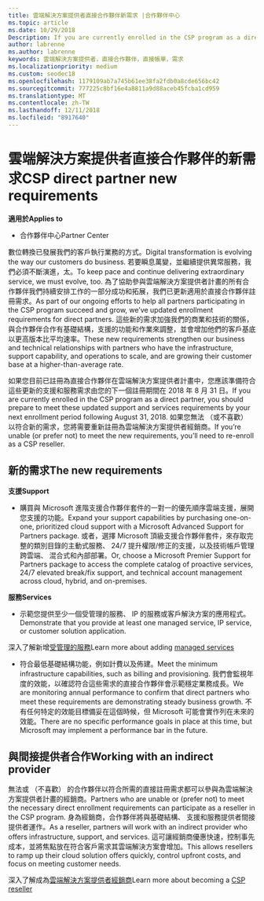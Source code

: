 ```yaml
---
title: 雲端解決方案提供者直接合作夥伴新需求 |合作夥伴中心
ms.topic: article
ms.date: 10/29/2018
Description: If you are currently enrolled in the CSP program as a direct partner, you should prepare to meet these updated support and services requirements.
author: labrenne
ms.author: labrenne
keywords: 雲端解決方案提供者，直接合作夥伴，直接帳單，需求
ms.localizationpriority: medium
ms.custom: seodec18
ms.openlocfilehash: 1179109ab7a745b61ee38fa2fdb0a8cde656bc42
ms.sourcegitcommit: 777225c8bf16e4a8811a9d88aceb45fcba1cd959
ms.translationtype: MT
ms.contentlocale: zh-TW
ms.lasthandoff: 12/11/2018
ms.locfileid: "8917640"
---
```

# <a name="csp-direct-partner-new-requirements"></a><span data-ttu-id="5c3cd-103">雲端解決方案提供者直接合作夥伴的新需求</span><span class="sxs-lookup"><span data-stu-id="5c3cd-103">CSP direct partner new requirements</span></span>

**<span data-ttu-id="5c3cd-104">適用於</span><span class="sxs-lookup"><span data-stu-id="5c3cd-104">Applies to</span></span>**

- <span data-ttu-id="5c3cd-105">合作夥伴中心</span><span class="sxs-lookup"><span data-stu-id="5c3cd-105">Partner Center</span></span>

<span data-ttu-id="5c3cd-106">數位轉換已發展我們的客戶執行業務的方式。</span><span class="sxs-lookup"><span data-stu-id="5c3cd-106">Digital transformation is evolving the way our customers do business.</span></span> <span data-ttu-id="5c3cd-107">若要瞬息萬變，並繼續提供異常服務，我們必須不斷演進，太。</span><span class="sxs-lookup"><span data-stu-id="5c3cd-107">To keep pace and continue delivering extraordinary service, we must evolve, too.</span></span> <span data-ttu-id="5c3cd-108">為了協助參與雲端解決方案提供者計畫的所有合作夥伴我們持續安排工作的一部分成功和拓展，我們已更新適用於直接合作夥伴註冊需求。</span><span class="sxs-lookup"><span data-stu-id="5c3cd-108">As part of our ongoing efforts to help all partners participating in the CSP program succeed and grow, we’ve updated enrollment requirements for direct partners.</span></span> <span data-ttu-id="5c3cd-109">這些新的需求加強我們的商業和技術的關係，與合作夥伴合作有基礎結構，支援的功能和作業來調整，並會增加他們的客戶基底以更高版本比平均速率。</span><span class="sxs-lookup"><span data-stu-id="5c3cd-109">These new requirements strengthen our business and technical relationships with partners who have the infrastructure, support capability, and operations to scale, and are growing their customer base at a higher-than-average rate.</span></span>

<span data-ttu-id="5c3cd-110">如果您目前已註冊為直接合作夥伴在雲端解決方案提供者計畫中，您應該準備符合這些更新的支援和服務需求由您的下一個註冊期間在 2018 年 8 月 31 日。</span><span class="sxs-lookup"><span data-stu-id="5c3cd-110">If you are currently enrolled in the CSP program as a direct partner, you should prepare to meet these updated support and services requirements by your next enrollment period following August 31, 2018.</span></span> <span data-ttu-id="5c3cd-111">如果您無法 （或不喜歡） 以符合新的需求，您將需要重新註冊為雲端解決方案提供者經銷商。</span><span class="sxs-lookup"><span data-stu-id="5c3cd-111">If you’re unable (or prefer not) to meet the new requirements, you’ll need to re-enroll as a CSP reseller.</span></span>

## <a name="the-new-requirements"></a><span data-ttu-id="5c3cd-112">新的需求</span><span class="sxs-lookup"><span data-stu-id="5c3cd-112">The new requirements</span></span>

**<span data-ttu-id="5c3cd-113">支援</span><span class="sxs-lookup"><span data-stu-id="5c3cd-113">Support</span></span>**

- <span data-ttu-id="5c3cd-114">購買與 Microsoft 進階支援合作夥伴套件的一對一的優先順序雲端支援，展開您支援的功能。</span><span class="sxs-lookup"><span data-stu-id="5c3cd-114">Expand your support capabilities by purchasing one-on-one, prioritized cloud support with a Microsoft Advanced Support for Partners package.</span></span> <span data-ttu-id="5c3cd-115">或者，選擇 Microsoft 頂級支援合作夥伴套件，來存取完整的類別目錄的主動式服務、 24/7 提升權限/修正的支援，以及技術帳戶管理跨雲端、 混合式和內部部署。</span><span class="sxs-lookup"><span data-stu-id="5c3cd-115">Or, choose a Microsoft Premier Support for Partners package to access the complete catalog of proactive services, 24/7 elevated break/fix support, and technical account management across cloud, hybrid, and on-premises.</span></span> 

**<span data-ttu-id="5c3cd-116">服務</span><span class="sxs-lookup"><span data-stu-id="5c3cd-116">Services</span></span>**

- <span data-ttu-id="5c3cd-117">示範您提供至少一個受管理的服務、 IP 的服務或客戶解決方案的應用程式。</span><span class="sxs-lookup"><span data-stu-id="5c3cd-117">Demonstrate that you provide at least one managed service, IP service, or customer solution application.</span></span> 

<span data-ttu-id="5c3cd-118">深入了解新增[受管理的服務](https://partner.microsoft.com/business-opportunities/managed-services-provider)</span><span class="sxs-lookup"><span data-stu-id="5c3cd-118">Learn more about adding [managed services](https://partner.microsoft.com/business-opportunities/managed-services-provider)</span></span> 

- <span data-ttu-id="5c3cd-119">符合最低基礎結構功能，例如計費以及佈建。</span><span class="sxs-lookup"><span data-stu-id="5c3cd-119">Meet the minimum infrastructure capabilities, such as billing and provisioning.</span></span>
<span data-ttu-id="5c3cd-120">我們會監視年度的效能，以確認符合這些需求的直接合作夥伴會示範穩定業務成長。</span><span class="sxs-lookup"><span data-stu-id="5c3cd-120">We are monitoring annual performance to confirm that direct partners who meet these requirements are demonstrating steady business growth.</span></span> <span data-ttu-id="5c3cd-121">不有任何特定的效能目標備妥在這個時候，但 Microsoft 可能會實作列在未來的效能。</span><span class="sxs-lookup"><span data-stu-id="5c3cd-121">There are no specific performance goals in place at this time, but Microsoft may implement a performance bar in the future.</span></span> 

## <a name="working-with-an-indirect-provider"></a><span data-ttu-id="5c3cd-122">與間接提供者合作</span><span class="sxs-lookup"><span data-stu-id="5c3cd-122">Working with an indirect provider</span></span>

<span data-ttu-id="5c3cd-123">無法或 （不喜歡） 的合作夥伴以符合所需的直接註冊需求都可以參與為雲端解決方案提供者計畫的經銷商。</span><span class="sxs-lookup"><span data-stu-id="5c3cd-123">Partners who are unable or (prefer not) to meet the necessary direct enrollment requirements can participate as a reseller in the CSP program.</span></span> <span data-ttu-id="5c3cd-124">身為經銷商，合作夥伴將與基礎結構、 支援和服務提供者間接提供者運作。</span><span class="sxs-lookup"><span data-stu-id="5c3cd-124">As a reseller, partners will work with an indirect provider who offers infrastructure, support, and services.</span></span> <span data-ttu-id="5c3cd-125">這可讓經銷商優惠快速，控制事先成本，並將焦點放在符合客戶需求其雲端解決方案會增加。</span><span class="sxs-lookup"><span data-stu-id="5c3cd-125">This allows resellers to ramp up their cloud solution offers quickly, control upfront costs, and focus on meeting customer needs.</span></span>  

<span data-ttu-id="5c3cd-126">深入了解成為[雲端解決方案提供者經銷商](https://partner.microsoft.com/cloud-solution-provider)</span><span class="sxs-lookup"><span data-stu-id="5c3cd-126">Learn more about becoming a [CSP reseller](https://partner.microsoft.com/cloud-solution-provider)</span></span>



